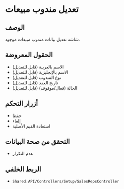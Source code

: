 # تعديل مندوب مبيعات

## الوصف
شاشة تعديل بيانات مندوب مبيعات موجود.

## الحقول المعروضة
- الاسم بالعربية (قابل للتعديل)
- الاسم بالإنجليزية (قابل للتعديل)
- نوع المندوب (قابل للتعديل)
- تاريخ العقد (قابل للتعديل)
- الحالة (فعال/موقوف) (قابل للتعديل)

## أزرار التحكم
- حفظ
- إلغاء
- استعادة القيم الأصلية

## التحقق من صحة البيانات
- عدم التكرار

## الربط الخلفي
- `Shared.API/Controllers/Setup/SalesRepsController`
